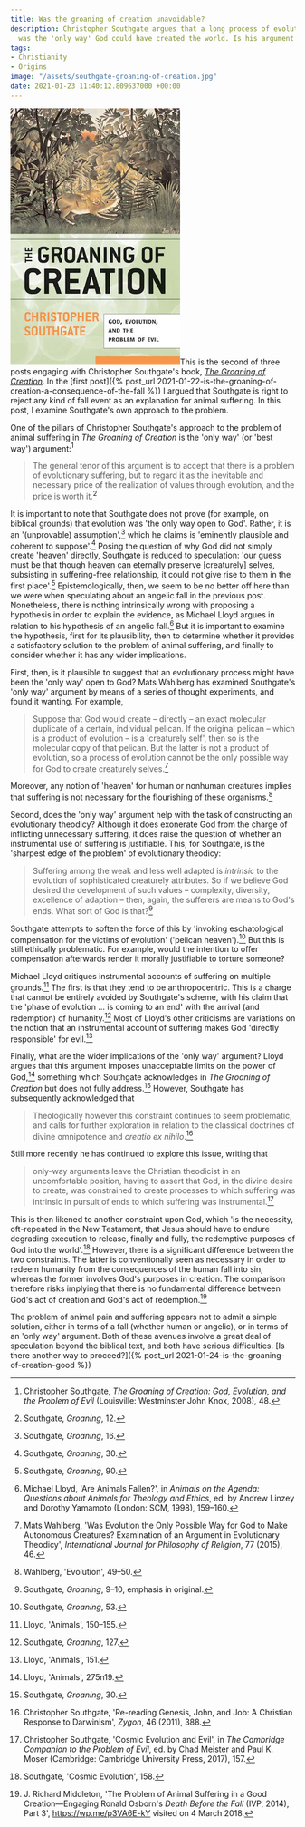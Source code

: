 ```yaml
---
title: Was the groaning of creation unavoidable?
description: Christopher Southgate argues that a long process of evolutionary suffering
  was the 'only way' God could have created the world. Is his argument persuasive?
tags:
- Christianity
- Origins
image: "/assets/southgate-groaning-of-creation.jpg"
date: 2021-01-23 11:40:12.809637000 +00:00
---
```

[<img alt="The Groaning of Creation: God, Evolution, and the Problem of Evil, by Christopher Southgate" src="/assets/southgate-groaning-of-creation.jpg" class="alignright" />](https://www.wjkbooks.com/Products/0664230903/the-groaning-of-creation.aspx "The Groaning of Creation: God, Evolution, and the Problem of Evil, by Christopher Southgate")This is the second of three posts engaging with Christopher Southgate's book, [_The Groaning of Creation_](https://www.wjkbooks.com/Products/0664230903/the-groaning-of-creation.aspx). In the [first post]({% post_url 2021-01-22-is-the-groaning-of-creation-a-consequence-of-the-fall %}) I argued that Southgate is right to reject any kind of fall event as an explanation for animal suffering. In this post, I examine Southgate's own approach to the problem.

One of the pillars of Christopher Southgate's approach to the problem of animal suffering in _The Groaning of Creation_ is the 'only way' (or 'best way') argument:[^33]

> The general tenor of this argument is to accept that there is a problem of evolutionary suffering, but to regard it as the inevitable and necessary price of the realization of values through evolution, and the price is worth it.[^34]

It is important to note that Southgate does not prove (for example, on biblical grounds) that evolution was 'the only way open to God'. Rather, it is an '(unprovable) assumption',[^35] which he claims is 'eminently plausible and coherent to suppose'.[^36] Posing the question of why God did not simply create 'heaven' directly, Southgate is reduced to speculation: 'our guess must be that though heaven can eternally preserve [creaturely] selves, subsisting in suffering-free relationship, it could not give rise to them in the first place'.[^37] Epistemologically, then, we seem to be no better off here than we were when speculating about an angelic fall in the previous post. Nonetheless, there is nothing intrinsically wrong with proposing a hypothesis in order to explain the evidence, as Michael Lloyd argues in relation to his hypothesis of an angelic fall.[^38] But it is important to examine the hypothesis, first for its plausibility, then to determine whether it provides a satisfactory solution to the problem of animal suffering, and finally to consider whether it has any wider implications.

First, then, is it plausible to suggest that an evolutionary process might have been the 'only way' open to God? Mats Wahlberg has examined Southgate's 'only way' argument by means of a series of thought experiments, and found it wanting. For example,

> Suppose that God would create &ndash; directly &ndash; an exact molecular duplicate of a certain, individual pelican. If the original pelican &ndash; which is a product of evolution &ndash; is a 'creaturely self', then so is the molecular copy of that pelican. But the latter is not a product of evolution, so a process of evolution cannot be the only possible way for God to create creaturely selves.[^39]

Moreover, any notion of 'heaven' for human or nonhuman creatures implies that suffering is not necessary for the flourishing of these organisms.[^40]

Second, does the 'only way' argument help with the task of constructing an evolutionary theodicy? Although it does exonerate God from the charge of inflicting unnecessary suffering, it does raise the question of whether an instrumental use of suffering is justifiable. This, for Southgate, is the 'sharpest edge of the problem' of evolutionary theodicy:

> Suffering among the weak and less well adapted is _intrinsic_ to the evolution of sophisticated creaturely attributes. So if we believe God desired the development of such values &ndash; complexity, diversity, excellence of adaption &ndash; then, again, the sufferers are means to God's ends. What sort of God is that?[^41]

Southgate attempts to soften the force of this by 'invoking eschatological compensation for the victims of evolution' ('pelican heaven').[^42] But this is still ethically problematic. For example, would the intention to offer compensation afterwards render it morally justifiable to torture someone?

Michael Lloyd critiques instrumental accounts of suffering on multiple grounds.[^43] The first is that they tend to be anthropocentric. This is a charge that cannot be entirely avoided by Southgate's scheme, with his claim that the 'phase of evolution ... is coming to an end' with the arrival (and redemption) of humanity.[^44] Most of Lloyd's other criticisms are variations on the notion that an instrumental account of suffering makes God 'directly responsible' for evil.[^45]

Finally, what are the wider implications of the 'only way' argument? Lloyd argues that this argument imposes unacceptable limits on the power of God,[^46] something which Southgate acknowledges in _The Groaning of Creation_ but does not fully address.[^47] However, Southgate has subsequently acknowledged that

> Theologically however this constraint continues to seem problematic, and calls for further exploration in relation to the classical doctrines of divine omnipotence and _creatio ex nihilo_.[^48]

Still more recently he has continued to explore this issue, writing that

> only-way arguments leave the Christian theodicist in an uncomfortable position, having to assert that God, in the divine desire to create, was constrained to create processes to which suffering was intrinsic in pursuit of ends to which suffering was instrumental.[^49]

This is then likened to another constraint upon God, which 'is the necessity, oft-repeated in the New Testament, that Jesus should have to endure degrading execution to release, finally and fully, the redemptive purposes of God into the world'.[^50] However, there is a significant difference between the two constraints. The latter is conventionally seen as necessary in order to redeem humanity from the consequences of the human fall into sin, whereas the former involves God's purposes in creation. The comparison therefore risks implying that there is no fundamental difference between God's act of creation and God's act of redemption.[^51]

The problem of animal pain and suffering appears not to admit a simple solution, either in terms of a fall (whether human or angelic), or in terms of an 'only way' argument. Both of these avenues involve a great deal of speculation beyond the biblical text, and both have serious difficulties. [Is there another way to proceed?]({% post_url 2021-01-24-is-the-groaning-of-creation-good %})

[^33]: Christopher Southgate, _The Groaning of Creation: God, Evolution, and the Problem of Evil_ (Louisville: Westminster John Knox, 2008), 48.
[^34]: Southgate, _Groaning_, 12.
[^35]: Southgate, _Groaning_, 16.
[^36]: Southgate, _Groaning_, 30.
[^37]: Southgate, _Groaning_, 90.
[^38]: Michael Lloyd, 'Are Animals Fallen?', in _Animals on the Agenda: Questions about Animals for Theology and Ethics_, ed. by Andrew Linzey and Dorothy Yamamoto (London: SCM, 1998), 159–160.
[^39]: Mats Wahlberg, 'Was Evolution the Only Possible Way for God to Make Autonomous Creatures? Examination of an Argument in Evolutionary Theodicy', _International Journal for Philosophy of Religion_, 77 (2015), 46.
[^40]: Wahlberg, 'Evolution', 49–50.
[^41]: Southgate, _Groaning_, 9–10, emphasis in original.
[^42]: Southgate, _Groaning_, 53.
[^43]: Lloyd, 'Animals', 150–155.
[^44]: Southgate, _Groaning_, 127.
[^45]: Lloyd, 'Animals', 151.
[^46]: Lloyd, 'Animals', 275n19.
[^47]: Southgate, _Groaning_, 30.
[^48]: Christopher Southgate, 'Re-reading Genesis, John, and Job: A Christian Response to Darwinism', _Zygon_, 46 (2011), 388.
[^49]: Christopher Southgate, 'Cosmic Evolution and Evil', in _The Cambridge Companion to the Problem of Evil_, ed. by Chad Meister and Paul K. Moser (Cambridge: Cambridge University Press, 2017), 157.
[^50]: Southgate, 'Cosmic Evolution', 158.
[^51]: J. Richard Middleton, 'The Problem of Animal Suffering in a Good Creation—Engaging Ronald Osborn's _Death Before the Fall_ (IVP, 2014), Part 3', <https://wp.me/p3VA6E-kY> visited on 4 March 2018.
